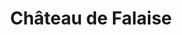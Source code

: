---
guid: "dab26d3a36b7"
title: "Château de Falaise"
latlng: "48.893756, -0.202143"
videoId: "rUlaGL_29Hg" 
---